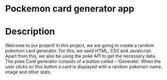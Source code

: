# Pockemon card generator app
# Description
Welcome to our project! In this project, we are going to create a random pokemon card generator. For this, we used HTML, CSS and Javascript. Apart from this, we also be using the poke API to get the necessary data.
The poke Card generator consists of a button called – ‘Generate’. When the user clicks on this button a card is displayed with a random pokemon name, image and other stats. 
